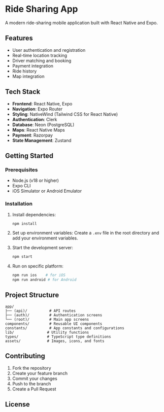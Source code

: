 # Ride Sharing App

A modern ride-sharing mobile application built with React Native and Expo.

## Features

- User authentication and registration
- Real-time location tracking
- Driver matching and booking
- Payment integration
- Ride history
- Map integration

## Tech Stack

- **Frontend**: React Native, Expo
- **Navigation**: Expo Router
- **Styling**: NativeWind (Tailwind CSS for React Native)
- **Authentication**: Clerk
- **Database**: Neon (PostgreSQL)
- **Maps**: React Native Maps
- **Payment**: Razorpay
- **State Management**: Zustand

## Getting Started

### Prerequisites

- Node.js (v18 or higher)
- Expo CLI
- iOS Simulator or Android Emulator

### Installation

1. Install dependencies:

   ```bash
   npm install
   ```

2. Set up environment variables:
   Create a `.env` file in the root directory and add your environment variables.

3. Start the development server:

   ```bash
   npm start
   ```

4. Run on specific platform:

   ```bash
   npm run ios    # for iOS
   npm run android # for Android
   ```

## Project Structure

```text
app/
├── (api)/          # API routes
├── (auth)/         # Authentication screens
└── (root)/         # Main app screens
components/         # Reusable UI components
constants/          # App constants and configurations
lib/               # Utility functions
types/             # TypeScript type definitions
assets/            # Images, icons, and fonts
```

## Contributing

1. Fork the repository
2. Create your feature branch
3. Commit your changes
4. Push to the branch
5. Create a Pull Request

## License
